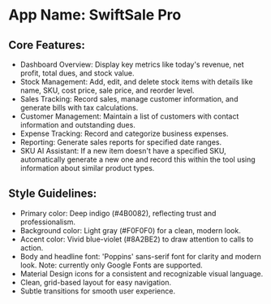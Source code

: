 # **App Name**: SwiftSale Pro

## Core Features:

- Dashboard Overview: Display key metrics like today's revenue, net profit, total dues, and stock value.
- Stock Management: Add, edit, and delete stock items with details like name, SKU, cost price, sale price, and reorder level.
- Sales Tracking: Record sales, manage customer information, and generate bills with tax calculations.
- Customer Management: Maintain a list of customers with contact information and outstanding dues.
- Expense Tracking: Record and categorize business expenses.
- Reporting: Generate sales reports for specified date ranges.
- SKU AI Assistant: If a new item doesn't have a specified SKU, automatically generate a new one and record this within the tool using information about similar product types.

## Style Guidelines:

- Primary color: Deep indigo (#4B0082), reflecting trust and professionalism.
- Background color: Light gray (#F0F0F0) for a clean, modern look.
- Accent color: Vivid blue-violet (#8A2BE2) to draw attention to calls to action.
- Body and headline font: 'Poppins' sans-serif font for clarity and modern look. Note: currently only Google Fonts are supported.
- Material Design icons for a consistent and recognizable visual language.
- Clean, grid-based layout for easy navigation.
- Subtle transitions for smooth user experience.
